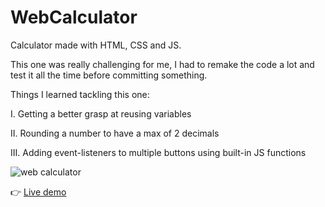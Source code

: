 # WebCalculator

Calculator made with HTML, CSS and JS.

This one was really challenging for me, I had to remake the code a lot and test it all the time before committing something.

Things I learned tackling this one:

I. Getting a better grasp at reusing variables

II. Rounding a number to have a max of 2 decimals

III. Adding event-listeners to multiple buttons using built-in JS functions

![web calculator](https://user-images.githubusercontent.com/102544514/193110680-9cf27545-cb1f-4ae3-b751-8c5e7d5fd0e0.png)


👉 <a href="https://llaaur.github.io/WebCalculator/"> Live demo </a>
